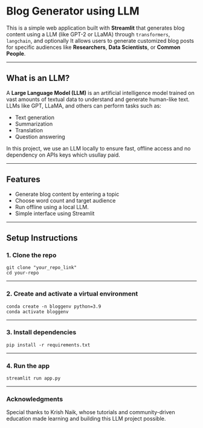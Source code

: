 #  Blog Generator using LLM

This is a simple web application built with **Streamlit** that generates blog content using a LLM (like GPT-2 or LLaMA) through `transformers`, `langchain`, and optionally It allows users to generate customized blog posts for specific audiences like **Researchers**, **Data Scientists**, or **Common People**.

---

## What is an LLM?

A **Large Language Model (LLM)** is an artificial intelligence model trained on vast amounts of textual data to understand and generate human-like text. LLMs like GPT, LLaMA, and others can perform tasks such as:

- Text generation
- Summarization
- Translation
- Question answering

In this project, we use an LLM locally to ensure fast, offline access and no dependency on APIs keys which usullay paid.

---

## Features

- Generate blog content by entering a topic
- Choose word count and target audience
- Run offline using a local LLM.
- Simple interface using Streamlit

---

## Setup Instructions

### 1. Clone the repo
```
git clone "your_repo_link"
cd your-repo
```
---

### 2. Create and activate a virtual environment
```
conda create -n bloggenv python=3.9
conda activate bloggenv
```
---

### 3. Install dependencies
```
pip install -r requirements.txt
```
---

### 4. Run the app
```
streamlit run app.py
```
---

### Acknowledgments

Special thanks to Krish Naik, whose tutorials and community-driven education made learning and building this LLM project possible.





